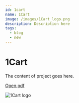 ```yaml
---
id: 1cart
name: 1Cart
image: /images/1Cart_logo.png
description: Description here
tags:
  - blog
  - new
---
```


# 1Cart

The content of project goes here.

[Open pdf](/pdf/1cart.pdf)

![1Cart logo](/images/1Cart_logo.png)